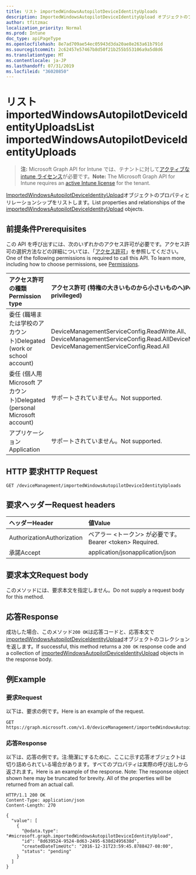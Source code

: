 ```yaml
---
title: リスト importedWindowsAutopilotDeviceIdentityUploads
description: ImportedWindowsAutopilotDeviceIdentityUpload オブジェクトのプロパティとリレーションシップをリストします。
author: tfitzmac
localization_priority: Normal
ms.prod: Intune
doc_type: apiPageType
ms.openlocfilehash: 8e7ad709ae54ec05943d3da20ae8e263a61b791d
ms.sourcegitcommit: 2c62457e57467b8d50f21b255b553106a9a5d8d6
ms.translationtype: MT
ms.contentlocale: ja-JP
ms.lasthandoff: 07/31/2019
ms.locfileid: "36020850"
---
```

# <a name="list-importedwindowsautopilotdeviceidentityuploads"></a><span data-ttu-id="821a2-103">リスト importedWindowsAutopilotDeviceIdentityUploads</span><span class="sxs-lookup"><span data-stu-id="821a2-103">List importedWindowsAutopilotDeviceIdentityUploads</span></span>

> <span data-ttu-id="821a2-104">**注:** Microsoft Graph API for Intune では、テナントに対して[アクティブな intune ライセンス](https://go.microsoft.com/fwlink/?linkid=839381)が必要です。</span><span class="sxs-lookup"><span data-stu-id="821a2-104">**Note:** The Microsoft Graph API for Intune requires an [active Intune license](https://go.microsoft.com/fwlink/?linkid=839381) for the tenant.</span></span>

<span data-ttu-id="821a2-105">[ImportedWindowsAutopilotDeviceIdentityUpload](../resources/intune-enrollment-importedwindowsautopilotdeviceidentityupload.md)オブジェクトのプロパティとリレーションシップをリストします。</span><span class="sxs-lookup"><span data-stu-id="821a2-105">List properties and relationships of the [importedWindowsAutopilotDeviceIdentityUpload](../resources/intune-enrollment-importedwindowsautopilotdeviceidentityupload.md) objects.</span></span>

## <a name="prerequisites"></a><span data-ttu-id="821a2-106">前提条件</span><span class="sxs-lookup"><span data-stu-id="821a2-106">Prerequisites</span></span>
<span data-ttu-id="821a2-p101">この API を呼び出すには、次のいずれかのアクセス許可が必要です。アクセス許可の選択方法などの詳細については、「[アクセス許可](/graph/permissions-reference)」を参照してください。</span><span class="sxs-lookup"><span data-stu-id="821a2-p101">One of the following permissions is required to call this API. To learn more, including how to choose permissions, see [Permissions](/graph/permissions-reference).</span></span>

|<span data-ttu-id="821a2-109">アクセス許可の種類</span><span class="sxs-lookup"><span data-stu-id="821a2-109">Permission type</span></span>|<span data-ttu-id="821a2-110">アクセス許可 (特権の大きいものから小さいものへ)</span><span class="sxs-lookup"><span data-stu-id="821a2-110">Permissions (from most to least privileged)</span></span>|
|:---|:---|
|<span data-ttu-id="821a2-111">委任 (職場または学校のアカウント)</span><span class="sxs-lookup"><span data-stu-id="821a2-111">Delegated (work or school account)</span></span>|<span data-ttu-id="821a2-112">DeviceManagementServiceConfig.ReadWrite.All、DeviceManagementServiceConfig.Read.All</span><span class="sxs-lookup"><span data-stu-id="821a2-112">DeviceManagementServiceConfig.ReadWrite.All, DeviceManagementServiceConfig.Read.All</span></span>|
|<span data-ttu-id="821a2-113">委任 (個人用 Microsoft アカウント)</span><span class="sxs-lookup"><span data-stu-id="821a2-113">Delegated (personal Microsoft account)</span></span>|<span data-ttu-id="821a2-114">サポートされていません。</span><span class="sxs-lookup"><span data-stu-id="821a2-114">Not supported.</span></span>|
|<span data-ttu-id="821a2-115">アプリケーション</span><span class="sxs-lookup"><span data-stu-id="821a2-115">Application</span></span>|<span data-ttu-id="821a2-116">サポートされていません。</span><span class="sxs-lookup"><span data-stu-id="821a2-116">Not supported.</span></span>|

## <a name="http-request"></a><span data-ttu-id="821a2-117">HTTP 要求</span><span class="sxs-lookup"><span data-stu-id="821a2-117">HTTP Request</span></span>
<!-- {
  "blockType": "ignored"
}
-->
``` http
GET /deviceManagement/importedWindowsAutopilotDeviceIdentityUploads
```

## <a name="request-headers"></a><span data-ttu-id="821a2-118">要求ヘッダー</span><span class="sxs-lookup"><span data-stu-id="821a2-118">Request headers</span></span>
|<span data-ttu-id="821a2-119">ヘッダー</span><span class="sxs-lookup"><span data-stu-id="821a2-119">Header</span></span>|<span data-ttu-id="821a2-120">値</span><span class="sxs-lookup"><span data-stu-id="821a2-120">Value</span></span>|
|:---|:---|
|<span data-ttu-id="821a2-121">Authorization</span><span class="sxs-lookup"><span data-stu-id="821a2-121">Authorization</span></span>|<span data-ttu-id="821a2-122">ベアラー &lt;トークン&gt; が必要です。</span><span class="sxs-lookup"><span data-stu-id="821a2-122">Bearer &lt;token&gt; Required.</span></span>|
|<span data-ttu-id="821a2-123">承諾</span><span class="sxs-lookup"><span data-stu-id="821a2-123">Accept</span></span>|<span data-ttu-id="821a2-124">application/json</span><span class="sxs-lookup"><span data-stu-id="821a2-124">application/json</span></span>|

## <a name="request-body"></a><span data-ttu-id="821a2-125">要求本文</span><span class="sxs-lookup"><span data-stu-id="821a2-125">Request body</span></span>
<span data-ttu-id="821a2-126">このメソッドには、要求本文を指定しません。</span><span class="sxs-lookup"><span data-stu-id="821a2-126">Do not supply a request body for this method.</span></span>

## <a name="response"></a><span data-ttu-id="821a2-127">応答</span><span class="sxs-lookup"><span data-stu-id="821a2-127">Response</span></span>
<span data-ttu-id="821a2-128">成功した場合、このメソッド`200 OK`は応答コードと、応答本文で[importedWindowsAutopilotDeviceIdentityUpload](../resources/intune-enrollment-importedwindowsautopilotdeviceidentityupload.md)オブジェクトのコレクションを返します。</span><span class="sxs-lookup"><span data-stu-id="821a2-128">If successful, this method returns a `200 OK` response code and a collection of [importedWindowsAutopilotDeviceIdentityUpload](../resources/intune-enrollment-importedwindowsautopilotdeviceidentityupload.md) objects in the response body.</span></span>

## <a name="example"></a><span data-ttu-id="821a2-129">例</span><span class="sxs-lookup"><span data-stu-id="821a2-129">Example</span></span>

### <a name="request"></a><span data-ttu-id="821a2-130">要求</span><span class="sxs-lookup"><span data-stu-id="821a2-130">Request</span></span>
<span data-ttu-id="821a2-131">以下は、要求の例です。</span><span class="sxs-lookup"><span data-stu-id="821a2-131">Here is an example of the request.</span></span>
``` http
GET https://graph.microsoft.com/v1.0/deviceManagement/importedWindowsAutopilotDeviceIdentityUploads
```

### <a name="response"></a><span data-ttu-id="821a2-132">応答</span><span class="sxs-lookup"><span data-stu-id="821a2-132">Response</span></span>
<span data-ttu-id="821a2-p102">以下は、応答の例です。注:簡潔にするために、ここに示す応答オブジェクトは切り詰められている場合があります。すべてのプロパティは実際の呼び出しから返されます。</span><span class="sxs-lookup"><span data-stu-id="821a2-p102">Here is an example of the response. Note: The response object shown here may be truncated for brevity. All of the properties will be returned from an actual call.</span></span>
``` http
HTTP/1.1 200 OK
Content-Type: application/json
Content-Length: 270

{
  "value": [
    {
      "@odata.type": "#microsoft.graph.importedWindowsAutopilotDeviceIdentityUpload",
      "id": "8d639524-9524-8d63-2495-638d2495638d",
      "createdDateTimeUtc": "2016-12-31T23:59:45.8788427-08:00",
      "status": "pending"
    }
  ]
}
```



